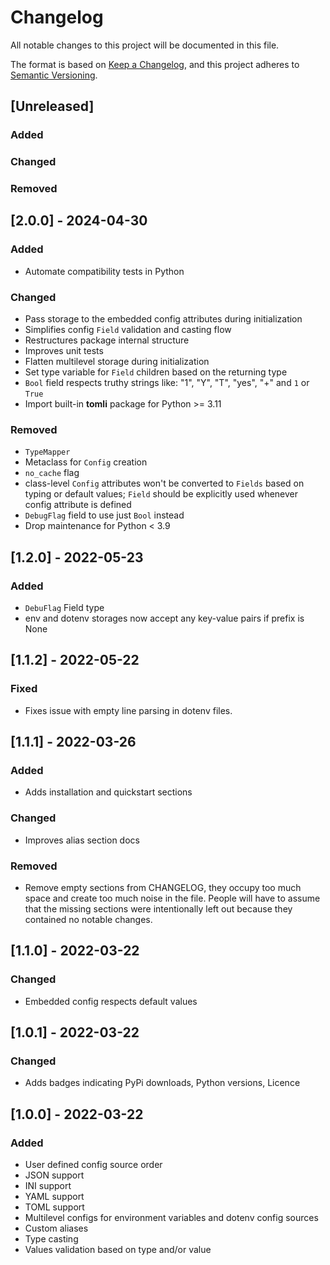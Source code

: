 # Changelog

All notable changes to this project will be documented in this file.

The format is based on [Keep a Changelog](https://keepachangelog.com/en/1.1.0/),
and this project adheres to [Semantic Versioning](https://semver.org/spec/v2.0.0.html).


## [Unreleased]

### Added

### Changed

### Removed

## [2.0.0] - 2024-04-30

### Added

- Automate compatibility tests in Python

### Changed

- Pass storage to the embedded config attributes during initialization
- Simplifies config `Field` validation and casting flow
- Restructures package internal structure
- Improves unit tests
- Flatten multilevel storage during initialization
- Set type variable for `Field` children based on the returning type
- `Bool` field respects truthy strings like: "1", "Y", "T", "yes", "+" and `1` or `True`
- Import built-in **tomli** package for Python >= 3.11

### Removed

- `TypeMapper`
- Metaclass for `Config` creation
- `no_cache` flag
- class-level `Config` attributes won't be converted to `Fields` based on typing or default values;
  `Field` should be explicitly used whenever config attribute is defined
- `DebugFlag` field to use just `Bool` instead
- Drop maintenance for Python < 3.9

## [1.2.0] - 2022-05-23

### Added

- `DebuFlag` Field type
- env and dotenv storages now accept any key-value pairs if prefix is None

## [1.1.2] - 2022-05-22

### Fixed

- Fixes issue with empty line parsing in dotenv files.

## [1.1.1] - 2022-03-26

### Added

- Adds installation and quickstart sections

### Changed

- Improves alias section docs

### Removed

- Remove empty sections from CHANGELOG, they occupy too much space and
create too much noise in the file. People will have to assume that the
missing sections were intentionally left out because they contained no
notable changes.

## [1.1.0] - 2022-03-22

### Changed

- Embedded config respects default values

## [1.0.1] - 2022-03-22

### Changed

- Adds badges indicating PyPi downloads, Python versions, Licence

## [1.0.0] - 2022-03-22

### Added

- User defined config source order
- JSON support 
- INI support 
- YAML support 
- TOML support 
- Multilevel configs for environment variables and dotenv config sources
- Custom aliases 
- Type casting 
- Values validation based on type and/or value

